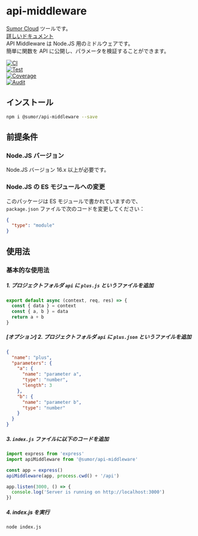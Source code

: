 # api-middleware

[Sumor Cloud](https://sumor.cloud) ツールです。  
[詳しいドキュメント](https://sumor.cloud)  
API Middleware は Node.JS 用のミドルウェアです。  
簡単に関数を API に公開し、パラメータを検証することができます。

[![CI](https://github.com/sumor-cloud/api-middleware/actions/workflows/ci.yml/badge.svg)](https://github.com/sumor-cloud/api-middleware/actions/workflows/ci.yml)  
[![Test](https://github.com/sumor-cloud/api-middleware/actions/workflows/ut.yml/badge.svg)](https://github.com/sumor-cloud/api-middleware/actions/workflows/ut.yml)  
[![Coverage](https://github.com/sumor-cloud/api-middleware/actions/workflows/coverage.yml/badge.svg)](https://github.com/sumor-cloud/api-middleware/actions/workflows/coverage.yml)  
[![Audit](https://github.com/sumor-cloud/api-middleware/actions/workflows/audit.yml/badge.svg)](https://github.com/sumor-cloud/api-middleware/actions/workflows/audit.yml)

## インストール

```bash
npm i @sumor/api-middleware --save
```

## 前提条件

### Node.JS バージョン

Node.JS バージョン 16.x 以上が必要です。

### Node.JS の ES モジュールへの変更

このパッケージは ES モジュールで書かれていますので、  
`package.json` ファイルで次のコードを変更してください：

```json
{
  "type": "module"
}
```

## 使用法

### 基本的な使用法

##### 1. プロジェクトフォルダ `api` に `plus.js` というファイルを追加

```js
export default async (context, req, res) => {
  const { data } = context
  const { a, b } = data
  return a + b
}
```

##### [オプション] 2. プロジェクトフォルダ `api` に `plus.json` というファイルを追加

```json
{
  "name": "plus",
  "parameters": {
    "a": {
      "name": "parameter a",
      "type": "number",
      "length": 3
    },
    "b": {
      "name": "parameter b",
      "type": "number"
    }
  }
}
```

##### 3. `index.js` ファイルに以下のコードを追加

```javascript
import express from 'express'
import apiMiddleware from '@sumor/api-middleware'

const app = express()
apiMiddleware(app, process.cwd() + '/api')

app.listen(3000, () => {
  console.log('Server is running on http://localhost:3000')
})
```

##### 4. index.js を実行

```bash
node index.js
```
